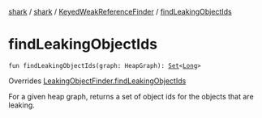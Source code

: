 [shark](../../index.md) / [shark](../index.md) / [KeyedWeakReferenceFinder](index.md) / [findLeakingObjectIds](./find-leaking-object-ids.md)

# findLeakingObjectIds

`fun findLeakingObjectIds(graph: HeapGraph): `[`Set`](https://kotlinlang.org/api/latest/jvm/stdlib/kotlin.collections/-set/index.html)`<`[`Long`](https://kotlinlang.org/api/latest/jvm/stdlib/kotlin/-long/index.html)`>`

Overrides [LeakingObjectFinder.findLeakingObjectIds](../-leaking-object-finder/find-leaking-object-ids.md)

For a given heap graph, returns a set of object ids for the objects that are leaking.

